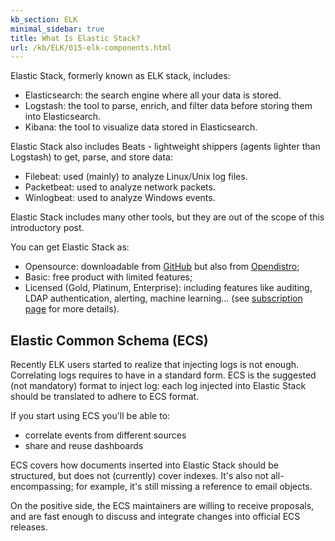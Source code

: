 ```yaml
---
kb_section: ELK
minimal_sidebar: true
title: What Is Elastic Stack?
url: /kb/ELK/015-elk-components.html
---
```

Elastic Stack, formerly known as ELK stack, includes:

- Elasticsearch: the search engine where all your data is stored.
- Logstash: the tool to parse, enrich, and filter data before storing them into Elasticsearch.
- Kibana: the tool to visualize data stored in Elasticsearch.

Elastic Stack also includes Beats -  lightweight shippers (agents lighter than Logstash) to get, parse, and store data:

- Filebeat: used (mainly) to analyze Linux/Unix log files.
- Packetbeat: used to analyze network packets.
- Winlogbeat: used to analyze Windows events.

Elastic Stack includes many other tools, but they are out of the scope of this introductory post.

You can get Elastic Stack as:

- Opensource: downloadable from [GitHub](https://github.com/elastic "GitHub Elastic repository") but also from [Opendistro](https://opendistro.github.io/for-elasticsearch/ "Opendistro");
- Basic: free product with limited features;
- Licensed (Gold, Platinum, Enterprise): including features like auditing, LDAP authentication, alerting, machine learning... (see [subscription page](https://opendistro.github.io/for-elasticsearch/ "Elastic subscriptions") for more details).

## Elastic Common Schema (ECS)

Recently ELK users started to realize that injecting logs is not enough. Correlating logs requires to have in a standard form. ECS is the suggested (not mandatory) format to inject log: each log injected into Elastic Stack should be translated to adhere to ECS format.

If you start using ECS you'll be able to:

- correlate events from different sources
- share and reuse dashboards

ECS covers how documents inserted into Elastic Stack should be structured, but does not (currently) cover indexes. It's also not all-encompassing; for example, it's still missing a reference to email objects.

On the positive side, the ECS maintainers are willing to receive proposals, and are fast enough to discuss and integrate changes into official ECS releases.
